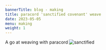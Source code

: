 ```yaml
---
bannerTitle: blog - making
title: paracord 'sanctified covenant' weave
date: 2023-05-05
menu: making
weight: 1
---
```



A go at weaving with paracord 
![sanctified](/images/stuff/sanctified.jpg "sanctified covenant weave")
